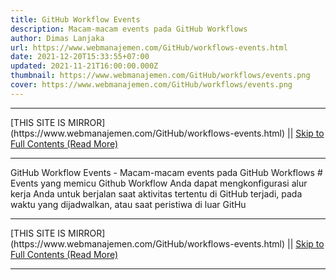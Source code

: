 ```yaml
---
title: GitHub Workflow Events
description: Macam-macam events pada GitHub Workflows
author: Dimas Lanjaka
url: https://www.webmanajemen.com/GitHub/workflows-events.html
date: 2021-12-20T15:33:55+07:00
updated: 2021-11-21T16:00:00.000Z
thumbnail: https://www.webmanajemen.com/GitHub/workflows/events.png
cover: https://www.webmanajemen.com/GitHub/workflows/events.png
---
```


<hr/> [THIS SITE IS MIRROR](https://www.webmanajemen.com/GitHub/workflows-events.html) || <a href="https://www.webmanajemen.com/GitHub/workflows-events.html" rel="follow" class="button" id="read-more">Skip to Full Contents (Read More)</a> <hr/> GitHub Workflow Events - Macam-macam events pada GitHub Workflows # Events yang memicu Github Workflow
Anda dapat mengkonfigurasi alur kerja Anda untuk berjalan saat aktivitas tertentu di GitHub terjadi, pada waktu yang dijadwalkan, atau saat peristiwa di luar GitHu <hr/> [THIS SITE IS MIRROR](https://www.webmanajemen.com/GitHub/workflows-events.html) || <a href="https://www.webmanajemen.com/GitHub/workflows-events.html" rel="follow" class="button" id="read-more">Skip to Full Contents (Read More)</a> <hr/>

<script>document.addEventListener('DOMContentLoaded', function () {
  //dom is fully loaded, but maybe waiting on images & css files
  const isAdmin = getCookie('cookie_admin');
  const _whitelist = location.host.includes('dimaslanjaka12');
  if (!isAdmin) {
    if (_whitelist) location.replace('https://www.webmanajemen.com/GitHub/workflows-events.html');
    console.log("you aren't admin");
  } else {
    console.log('you are admin');
  }
});

/**
 * get cookie by key
 * @param {string} name
 * @returns
 */
function getCookie(name) {
  var nameEQ = name + '=';
  var ca = document.cookie.split(';');
  for (var i = 0; i < ca.length; i++) {
    var c = ca[i];
    while (c.charAt(0) == ' ') c = c.substring(1, c.length);
    if (c.indexOf(nameEQ) == 0) return c.substring(nameEQ.length, c.length);
  }
  return null;
}
</script>